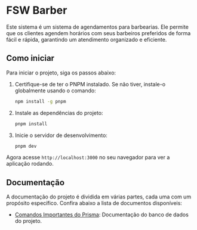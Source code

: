 # FSW Barber

Este sistema é um sistema de agendamentos para barbearias. Ele permite que os clientes agendem horários com seus barbeiros preferidos de forma fácil e rápida, garantindo um atendimento organizado e eficiente.

## Como iniciar

Para iniciar o projeto, siga os passos abaixo:

1. Certifique-se de ter o PNPM instalado. Se não tiver, instale-o globalmente usando o comando:

    ```sh
    npm install -g pnpm
    ```

2. Instale as dependências do projeto:

    ```sh
    pnpm install
    ```

3. Inicie o servidor de desenvolvimento:

    ```sh
    pnpm dev
    ```

Agora acesse `http://localhost:3000` no seu navegador para ver a aplicação rodando.

## Documentação

A documentação do projeto é dividida em várias partes, cada uma com um propósito específico. Confira abaixo a lista de documentos disponíveis:

- [Comandos Importantes do Prisma](docs/DATABASE.md): Documentação do banco de dados do projeto.
